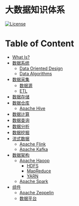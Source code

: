 # 大数据知识体系

[![License](https://img.shields.io/badge/license-Apache%202-4EB1BA.svg)](https://www.apache.org/licenses/LICENSE-2.0.html)

Table of Content
=================

   * [<a href="WhatIs.md">What Is?</a>](#what-is)
   * [<a href="data-system/README.md">数据系统</a>](#数据系统)
      * [<a href="data-system/data-oriented-design/README.md">Data Oriented Design</a>](#data-oriented-design)
      * [<a href="data-system/data-algorithms/README.md">Data Algorithms</a>](#data-algorithms)
   * [<a href="data-collection/README.md">数据采集</a>](#数据采集)
      * [数据源](#数据源)
      * [ETL](#etl)
   * [<a href="data-storage/README.md">数据存储</a>](#数据存储)
   * [<a href="data-warehouse/README.md">数据仓库</a>](#数据仓库)
      * [<a href="data-warehouse/apache-hive/README.md">Apache Hive</a>](#apache-hive)
   * [<a href="data-compute/README.md">数据计算</a>](#数据计算)
   * [<a href="data-query/README.md">数据查询</a>](#数据查询)
   * [<a href="https://github.com/SC-CS-KS/KS-DataAnalytics">数据分析</a>](#数据分析)
   * [<a href="https://github.com/SC-CS-KS/KS-DataAnalytics">数据挖掘</a>](#数据挖掘)
   * [<a href="data-stream/README.md">流式数据</a>](#流式数据)
      * [<a href="apache-flink/README.md">Apache Flink</a>](#apache-flink)
      * [<a href="https://github.com/SunnnyChan/knowledge-Sys-of-MQ/blob/master/kafka/README.md">Apache Kafka</a>](#apache-kafka)
   * [<a href="data-architecture/README.md">数据架构</a>](#数据架构)
      * [<a href="apache-hadoop/README.md">Apache Haoop</a>](#apache-haoop)
         * [<a href="apache-hadoop/hdfs/README.md">HDFS</a>](#hdfs)
         * [<a href="apache-hadoop/mapreduce/README.md">MapReduce</a>](#mapreduce)
         * [<a href="apache-hadoop/YARN/README.md">YARN</a>](#yarn)
      * [<a href="apache-spark/README.md">Apache Spark</a>](#apache-spark)
   * [<a href="components/README.md">组件</a>](#组件)
      * [<a href="components/Apache-Zeppelin/README.md">Apache Zeppelin</a>](#apache-zeppelin)
      * [<a href="data-platform/README.md">数据平台</a>](#数据平台)